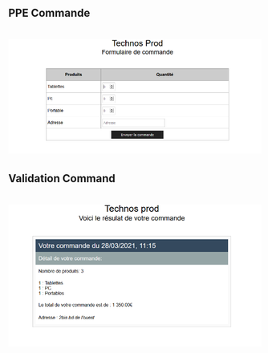 ## PPE Commande
# ![Getting Started](./asset/commande.PNG)

## Validation Command

# ![Getting Started](./asset/enregistrement.PNG)
